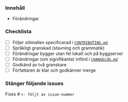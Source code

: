 ### Innehåll

- Förändringar

### Checklista

- [ ] Följer stilmallen specificerad i [`CONTRIBUTING.md`](../blob/master/.github/CONTRIBUTING.md)
- [ ] Språkligt granskad (stavning och grammatik)
- [ ] Förändringar bygger utan fel lokalt och på byggserver
- [ ] Förändringar (om signifikanta) införd i [`CHANGELOG.md`](../blob/master/CHANGELOG.md)
- [ ] Godkänd av två granskare
- [ ] Författaren är klar och godkänner merge

### Stänger följande issues

Fixes # `<- följt av issue-nummer`
